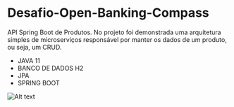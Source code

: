 # Desafio-Open-Banking-Compass
API Spring Boot de Produtos.
No projeto foi demonstrada uma arquitetura simples de microserviços responsável por manter os dados de um produto, ou seja, um CRUD.

* JAVA 11
* BANCO DE DADOS H2
* JPA
* SPRING BOOT


![Alt text](https://github.com/walves-uol/programa-bolsa-openbanking/blob/main/img/bolsa-microservices-arquitetura-ms-products.png?raw=true?raw=true "Optional Title")

